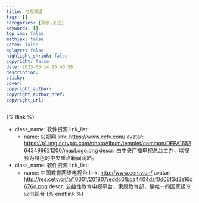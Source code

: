 ```yaml
---
title: 电视频道
tags: []
categories: [导航,关注]
keywords: []
top_img: false
mathjax: false
katex: false
aplayer: false
highlight_shrink: false
copyright: false
date: 2023-05-14 15:40:58
description:
sticky:
cover:
copyright_author:
copyright_author_href:
copyright_url:
---
```

{% flink %}
- class_name: 软件资源
  link_list:
    - name: 央视网
      link: https://www.cctv.com/
      avatar: https://p1.img.cctvpic.com/photoAlbum/templet/common/DEPA1652643499621200/mapLogo.png
      descr: 由中央广播电视总台主办，以视频为特色的中央重点新闻网站。
- class_name: 软件资源
  link_list:
    - name: 中国教育网络电视台
      link: http://www.centv.cn/
      avatar: http://res.cetv.cn/a/10001/201807/eddc6fbca4404daf0d68f3d3e16d676d.png
      descr: 公益性教育电视平台，隶属教育部，是唯一的国家级专业电视台
{% endflink %}